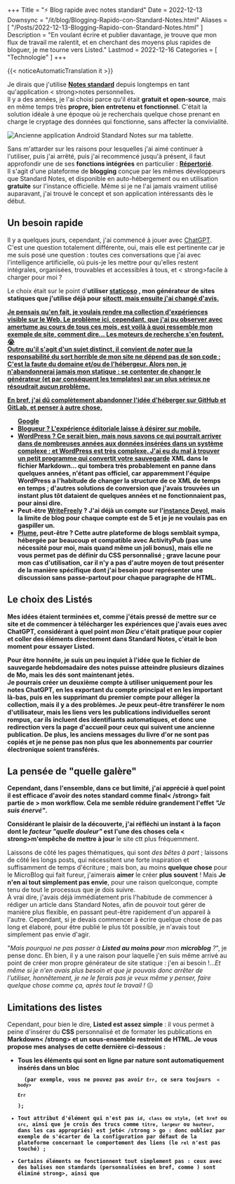 +++
Title = "⚡️ Blog rapide avec notes standard"
Date = 2022-12-13
Downsync = "/it/blog/Blogging-Rapido-con-Standard-Notes.html"
Aliases = [ "/Posts/2022-12-13-Blogging-Rapido-con-Standard-Notes.html" ]
Description = "En voulant écrire et publier davantage, je trouve que mon flux de travail me ralentit, et en cherchant des moyens plus rapides de bloguer, je me tourne vers Listed."
Lastmod = 2022-12-16
Categories = [ "Technologie" ]
+++

{{< noticeAutomaticTranslation it >}}



<!-- Généré automatiquement par ListedDownsync.js. Ne modifiez pas (sauf si vous définissez également "% Downsync = False") - cela serait écrasé. -->

<p>Je dirais que j'utilise <strong><a href="https://standardnotes.com" rel="noopener nofollow" target="_blank">Notes standard</a></strong> depuis longtemps en tant qu'application < strong>notes personnelles</strong>.<br>
Il y a des années, je l'ai choisi parce qu'il était <strong>gratuit et open-source</strong>, mais en même temps très <strong>propre, bien entretenu et fonctionnel</strong>. C'était la solution idéale à une époque où je recherchais quelque chose prenant en charge le cryptage des données qui fonctionne, sans affecter la convivialité.</p>

<p><img src="{{< assetsRoot >}}/Media/Misc/Standard-Notes-Tablet.webp" alt="Ancienne application Android Standard Notes sur ma tablette."></p>

<p>Sans m'attarder sur les raisons pour lesquelles j'ai aimé continuer à l'utiliser, puis j'ai arrêté, puis j'ai recommencé jusqu'à présent, il faut approfondir une de ses <strong>fonctions intégrées</strong> en particulier : <strong> <a href="https://listed.to">Répertorié</a></strong>.<br>
Il s'agit d'une plateforme de <strong>blogging</strong> conçue par les mêmes développeurs que Standard Notes, et disponible en auto-hébergement ou en utilisation <strong>gratuite</strong> sur l'instance officielle. Même si je ne l'ai jamais vraiment utilisé auparavant, j'ai trouvé le concept et son application intéressants dès le début.</p>

<h2>Un besoin rapide</h2>

<p>Il y a quelques jours, cependant, j'ai commencé à jouer avec <a href="https://listed.to/@ChatGPT_Experiences">ChatGPT</a>. C'est une question totalement différente, oui, mais elle est pertinente car je me suis posé une question : toutes ces conversations que j'ai avec l'intelligence artificielle, où puis-je les mettre pour qu'elles restent intégrales, organisées, trouvables et accessibles à tous, et < strong>facile à charger</strong> pour moi ?</p>

<p>Le choix était sur le point d'<strong>utiliser <a href="https://gitlab.com/octtspacc/staticoso" rel="noopener nofollow" target="_blank">staticoso</a></ strong> , <strong>mon générateur</strong> de sites statiques que j'utilise déjà pour <a href="https://sitoctt.octt.eu.org" rel="noopener nofollow" target="_blank"> sitoctt</ a>, mais ensuite <strong>j'ai changé d'avis</strong>.</p>

<p>Je pensais qu'en fait, je voulais rendre ma collection d'expériences visible sur le Web. Le <strong>problème</strong> ici, cependant, que j'ai pu observer avec amertume au cours de tous ces mois, est voilà à quoi ressemble mon exemple de site, comment dire... <strong>Les moteurs de recherche s'en foutent</strong>. 😭<br>
Outre qu'il s'agit d'un sujet distinct, il convient de noter que la responsabilité du sort horrible de mon site ne dépend pas de son code ; C'est la faute du domaine et/ou de l'hébergeur. Alors non, je n'abandonnerai jamais mon statique : se contenter de changer le générateur (et par conséquent les templates) par un plus sérieux ne résoudrait aucun problème.</p>

<p>En bref, j'ai dû complètement <strong>abandonner</strong> l'idée d'<strong>héberger sur GitHub et GitLab</strong>, et penser à autre chose.</p>

<ul>
Google <li><strong>Blogueur</strong> ? L'expérience éditoriale laisse à désirer sur mobile.</li>
<li><strong>WordPress</strong> ? Ce serait bien, mais nous savons ce qui pourrait arriver dans de nombreuses années aux données insérées dans un système complexe ; et WordPress est très complexe. J'ai eu du mal à trouver un <a href="https://github.com/lonekorean/wordpress-export-to-markdown" rel="noopener nofollow" target="_blank">petit programme qui convertit votre sauvegarde</a> XML dans le fichier Markdown... qui tombera très probablement en panne dans quelques années, n'étant pas officiel, car apparemment l'équipe WordPress a l'habitude de changer la structure de ce XML de temps en temps ; d'autres solutions de conversion que j'avais trouvées un instant plus tôt dataient de quelques années et ne fonctionnaient pas, pour ainsi dire.</li>
<li>Peut-être <strong><a href="https://writefreely.org" rel="noopener nofollow" target="_blank">WriteFreely</a></strong> ? J'ai déjà un compte sur l'<a href="https://noblogo.org" rel="noopener nofollow" target="_blank">instance Devol</a>, mais la limite de blog pour chaque compte est de 5 et je je ne voulais pas en gaspiller un.</li>
<li><strong><a href="https://joinplu.me" rel="noopener nofollow" target="_blank">Plume</a></strong>, peut-être ? Cette autre plateforme de blogs semblait sympa, hébergée par beaucoup et compatible avec ActivityPub (pas une nécessité pour moi, mais quand même un joli bonus), mais elle ne vous permet pas de définir du CSS personnalisé ; grave lacune pour mon cas d'utilisation, car il n'y a pas d'autre moyen de tout présenter de la manière spécifique dont j'ai besoin pour représenter une discussion sans passe-partout pour chaque paragraphe de HTML.</li>
</ul>

<h2>Le choix des Listés</h2>

<p>Mes idées étaient terminées et, comme j'étais pressé de mettre sur ce site et de commencer à télécharger les expériences que j'avais eues avec ChatGPT, considérant à quel point <em>mon Dieu</em> c'était <strong>pratique</strong > pour copier et coller des éléments <strong>directement dans Standard Notes</strong>, c'était le bon moment pour essayer <strong>Listed</strong>.</p>

<p>Pour être honnête, je suis un peu inquiet à l'idée que le fichier de sauvegarde hebdomadaire des notes puisse atteindre plusieurs dizaines de Mo, mais les dés sont maintenant jetés.<br>
Je pourrais créer un deuxième compte à utiliser uniquement pour les notes ChatGPT, en les exportant du compte principal et en les important là-bas, puis en les supprimant du premier compte pour alléger la collection, mais il y a des problèmes. Je peux peut-être transférer le nom d'utilisateur, mais les liens vers les publications individuelles seront rompus, car ils incluent des identifiants automatiques, et donc une redirection vers la page d'accueil pour ceux qui suivent une ancienne publication. De plus, les anciens messages du livre d'or ne sont pas copiés et je ne pense pas non plus que les abonnements par courrier électronique soient transférés.</p>



<h2>La pensée de "quelle galère"</h2>

<p>Cependant, dans l'ensemble, dans ce but limité, <strong>j'ai apprécié</strong> à quel point il est <strong>efficace</strong> d'avoir des <strong>notes standard</strong> comme <strong>final< /strong> fait partie de</strong> > mon <strong>workflow</strong>. Cela me semble réduire grandement l'effet <em>"Je suis énervé"</em>.</p>

<p>Considérant le plaisir de la découverte, j'ai <strong>réfléchi</strong> un instant à la façon dont le <strong><em>facteur "quelle douleur"</em></strong> est l'une des choses cela < strong>m'empêche de mettre à jour</strong> le site ctt plus fréquemment.</p>

<p>Laissons de côté les pages thématiques, qui sont <em>des bêtes à part</em> ; laissons de côté les longs posts, qui nécessitent une forte inspiration et suffisamment de temps d'écriture ; mais bon, au moins <strong>quelque chose</strong> pour le MicroBlog qui fait fureur, j'aimerais <strong>aimer</strong> le créer <strong>plus souvent</strong> ! Mais <strong>Je n'en ai tout simplement pas envie</strong>, pour une raison quelconque, compte tenu de tout le processus que je dois suivre.<br>
À vrai dire, j'avais déjà immédiatement pris l'habitude de commencer à rédiger un article dans Standard Notes, afin de pouvoir tout gérer de manière plus flexible, en passant peut-être rapidement d'un appareil à l'autre. Cependant, si je devais commencer à écrire quelque chose de pas long et élaboré, pour être publié le plus tôt possible, je n'avais tout simplement pas envie d'agir.</p>

<p>"<em>Mais pourquoi ne pas passer à <strong>Listed au moins pour</strong> mon <strong>microblog</strong> ?</em>", je pense donc. Eh bien, il y a une raison pour laquelle j'en suis même arrivé au point de créer mon propre générateur de site statique : j'en ai besoin !...<em>Et même si je n'en avais plus besoin et que je pouvais donc arrêter de l'utiliser, honnêtement, je ne le ferais pas je veux même y penser, faire quelque chose comme ça, après tout le travail !</em> 😖</p>

<h2>Limitations des listes</h2>

<p>Cependant, pour bien le dire, <strong>Listed est assez simple</strong> : il vous permet à peine d'insérer du <strong>CSS</strong> personnalisé et de formater les publications en <strong>Markdown< /strong> et un <strong>sous-ensemble</strong> restreint de <strong>HTML</strong>. Je vous propose mes analyses de cette dernière ci-dessous :</p>

<ul>
<li>Tous les <strong>éléments</strong> qui sont <strong>en ligne par nature sont</strong> automatiquement <strong>insérés dans un bloc</strong> <code class="prettyprint"><p> </ code> (par exemple, vous ne pouvez pas avoir <code class="prettyprint"><body><span>Err</span></body></code>, ce sera toujours <code class="prettyprint"> < body><p><span>Err</span></p></body></code>);</li>
<li>Tout <strong>attribut</strong> d'élément qui n'est pas <code class="prettyprint">id</code>, <code class="prettyprint">class</code> ou <code class= " Prettyprint">style</code>, (et <code class="prettyprint">href</code> ou <code class="prettyprint">src</code>, ainsi que je crois des trucs comme <code class= " Prettyprint">titre</code>, <code class="prettyprint">largeur</code> ou <code class="prettyprint">hauteur</code>, dans les cas appropriés) <strong>est jeté< /strong > go : donc oubliez par exemple de s'écarter de la configuration par défaut de la plateforme concernant le comportement des liens (le <code class="prettyprint">rel</code> n'est pas touché) ;</li>
<li><strong>Certains éléments</strong> ne fonctionnent tout simplement pas : ceux avec des balises non standards (personnalisées en bref, comme <code class="prettyprint"><pincopallino></code>) <strong>sont éliminé</strong> strong>, ainsi que <code class="prettyprint"><script></code>, <code class="prettyprint"><link></code>, et apparemment des trucs comme <code class ="prettyprint" aussi ><video></code> - mais <code class="prettyprint"><iframe></code>, pour ainsi dire, fonctionne, et heureusement, mon bien-aimé <code class="prettyprint" aussi ><détails>< /code>.</li>
</ul>

<p>Il est très clair qu'<strong>il ne peut remplacer</strong> à 100% absolument <strong>aucune section du site ctt</strong>, pas même celle du MicroBlog, et même s'il le pouvait, il créerait fragmentation : le site principal ne contiendrait pas tous les posts de manière centralisée, et toute personne intéressée devrait donc suivre 2 sites différents.</p>

<h2>Le blogoctt avec Standard Notes</h2>

<p>J'étais <em>presque</em> sur le point d'abandonner, mais heureusement, j'ai un éclair de génie : <em>Mais je peux <strong>écrire sur Standard Notes</strong> et avoir le <strong >note que se <strong>synchronisent-ils automatiquement</strong> en tant que fichiers <strong>sur le site</strong> ? ...Non, il n'y a aucun moyen. Non, attends, qui a dit ça ? Je dis qu'il existe un moyen.</em></p>

<p>Maintenant, Standard Notes, comme je l'ai dit, utilise un système de cryptage des données côté client, donc pour accéder aux notes depuis votre compte <strong>vous devez utiliser</strong> au minimum un <strong>logiciel</strong> spécifique. <strong>spécialisé</strong>.<br>
Il existe <em>sn-cli</em>, le client officiel en ligne de commande, qui pourrait être utile pour créer des scripts... mais <a href="https://github.com/jonhadfield/sn- cli/issues /33" rel="noopener nofollow" target="_blank">il semble avoir été abandonné</a> : rien à faire.</p>

<h3>Solution "à ma façon"</h3>

<p>Alors, là aussi, je parle, et je dis : <em>Qui a dit que je devais faire les choses correctement et utiliser de "vraies" API ?</em><br>
Je dis cela, car pour une raison quelconque, le <strong>HTML</strong> d'un blog <strong>sur Listed</strong> (plus précisément, la page <a href="https://listed.to/ @u8/ all">/all</a>, le seul qui me semble vraiment tout inclure, et pas seulement les X derniers posts) <strong>include as</strong> string <strong>JSON</strong> i data de <strong>tous les messages</strong>, je peux alors simplement <strong>publier</strong> dans Listed <strong>by Standard Notes</strong> et avoir un <strong>programme qui fait</strong> le dirt - mais dans ce cas très simple, puisqu'il suffit de télécharger et d'analyser 1 fichier - travail de <strong>scraping</strong>.</p>

<p><em>Et script fu scripto.</em> Je le laisse ici : <a href="https://gitlab.com/octtspacc/sitoctt/-/blob/main/Scripts/ListedDownsync.js" rel = "noopener nofollow" target="_blank">gitlab.com/octtspacc/sitoctt/Scripts/ListedDownsync.js</a>; Attention cependant, il n'y a <em>rien de sympa à lire</em>, aussi parce que je n'ai pas encore implémenté tout ce qui devrait me servir sur le long terme, mais <strong>pour ceux qui veulent l'utiliser</strong > c'est là <br>
Il est techniquement <strong>indépendant du site ctt</strong> et statique, car il <strong>enregistre</strong> de simples <strong>fichiers Markdown</strong> sur le disque (même si la syntaxe des lignes de métadonnées écrites en eux, c'est le mien ; donc, dans ce cas, certaines chaînes de texte du programme doivent être modifiées pour prendre en charge le format de métadonnées YAML plus classique).</p>

<p>Je ne veux pas dire que j'ai vraiment pensé à tout, mais je m'en suis approché.<br>
Non, je n'arrive toujours pas à décider - à cause de mon <em>paturnia</em> - quel standard utiliser pour indiquer les blocs spéciaux (de métadonnées ou de HTML à ne pas interpréter par le SSG de Listed).<br>
Non, je n'ai pas encore créé le script pour démarrer en tant que <strong>cronjob</strong> sur le serveur, qui devrait de temps en temps <strong>télécharger les données</strong> du <strong>Listed</strong>. strong> blog et < strong>mettre à jour</strong> les fichiers dans le <strong>dépôt Git</strong> s'il y a des mises à jour.<br>
Cependant, j'ai pensé aux choses vraiment obligatoires, comme la possibilité pour le programme de synchronisation de ne pas écraser un fichier déjà dans le repo si cela précise la chose dans les métadonnées. Supposons qu'un désordre se produise et que je doive modifier les données de publication du site ctt sans toucher aux données de note sur Standard Notes : en définissant cet indicateur, le script de synchronisation ne le remplacera pas lors de sa prochaine exécution.</p>

<h2>Conclusions</h2>

<p>Comment conclure, alors.<br>
Aujourd'hui <strong>J'ai déjà trop écrit</strong> (il s'est avéré qu'il s'agissait d'un article de blog et non d'un microblog !), et je vais terminer ici. Mais j'espère sincèrement que toute cette nouvelle efficacité et commodité, ayant une <strong>technologie supplémentaire qui fonctionne pour moi</strong>, et ne m'oblige pas à travailler pour cela <em>(en théorie, de toute façon, les problèmes doivent ressortir , sinon je ne suis pas moi !)</em>, que cela <strong>me fasse écrire davantage</strong> et <strong>avec plus de plaisir</strong>. Que ce soit sur le <strong><a href="https://sitoctt.octt.eu.org" rel="noopener nofollow" target="_blank">sitoctt</a></strong>, ou sur les dalles de pierre .</p>

<p>Ah, oui, voici le <strong>premier article</strong> sur <a href="https://listed.to/@u8">mon <strong>blog répertorié</strong>< / a>, c'est juste de le souligner pour ceux qui lisent sur le site ctt... mais j'espère qu'au moins la version répertoriée du blog pourra être bien indexée et <strong>découverte par plus de personnes</strong>, pendant que nous J'y suis.<br >
C'est justement dans l'espoir d'atteindre cet objectif que j'accepte quelques <strong>compromis</strong> lorsque j'écris ici, comme se passer des macros (que je peux utiliser avec statiso, alors qu'ici elles produiraient des trous dans le texte et liens brisés), afin que les articles puissent également être consultés efficacement à partir des pages répertoriées.</p>





<h2>{{% i18n notes-refs %}}</h2>

<ul>
<li><strong>Mises à jour</strong> du message :

<ul>
<li><strong>16/12/2022</strong> : j'ai ajouté une photo de couverture pour l'article et clarifié le dernier détail que j'avais oublié.</li>
<li><strong>14/12/2022</strong> : j'ai ajouté une mise en forme supplémentaire et corrigé certaines expressions.</li>
</ul></li>
</ul>

